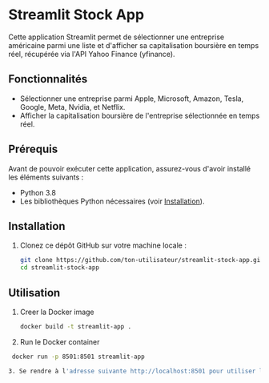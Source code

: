 # Streamlit Stock App

Cette application Streamlit permet de sélectionner une entreprise américaine parmi une liste et d'afficher sa capitalisation boursière en temps réel, récupérée via l'API Yahoo Finance (yfinance).

## Fonctionnalités

- Sélectionner une entreprise parmi Apple, Microsoft, Amazon, Tesla, Google, Meta, Nvidia, et Netflix.
- Afficher la capitalisation boursière de l'entreprise sélectionnée en temps réel.

## Prérequis

Avant de pouvoir exécuter cette application, assurez-vous d'avoir installé les éléments suivants :

- Python 3.8
- Les bibliothèques Python nécessaires (voir [Installation](#installation)).

## Installation

1. Clonez ce dépôt GitHub sur votre machine locale :

   ```bash
   git clone https://github.com/ton-utilisateur/streamlit-stock-app.git
   cd streamlit-stock-app
   
## Utilisation 

1. Creer la Docker image
   
   ```bash
   docker build -t streamlit-app .
   
2. Run le Docker container
   
  ```bash
   docker run -p 8501:8501 streamlit-app

3. Se rendre à l'adresse suivante http://localhost:8501 pour utiliser l'application


